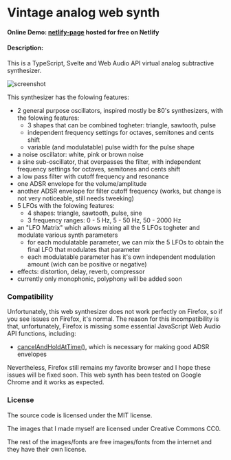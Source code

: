 # Vintage analog web synth

#### Online Demo: [netlify-page](https://vintage-analog-web-synth.netlify.app/) hosted for free on Netlify
#### Description:
This is a TypeScript, Svelte and Web Audio API virtual analog subtractive synthesizer.

![screenshot](screenshots/screenshot-05.png)

This synthesizer has the folowing features:
* 2 general purpose oscillators, inspired mostly be 80's synthesizers, with the folowing features:
  * 3 shapes that can be combined togheter: triangle, sawtooth, pulse
  * independent frequency settings for octaves, semitones and cents shift
  * variable (and modulatable) pulse width for the pulse shape
* a noise oscillator: white, pink or brown noise
* a sine sub-oscillator, that overpasses the filter, with independent frequency settings for octaves, semitones and cents shift
* a low pass filter with cutoff frequency and resonance
* one ADSR envelope for the volume/amplitude
* another ADSR envelope for filter cutoff frequency (works, but change is not very noticeable, still needs tweeking)
* 5 LFOs with the folowing features:
  * 4 shapes: triangle, sawtooth, pulse, sine
  * 3 frequency ranges: 0 - 5 Hz, 5 - 50 Hz, 50 - 2000 Hz
* an "LFO Matrix" which allows mixing all the 5 LFOs togheter and modulate various synth parameters
  * for each modulatable parameter, we can mix the 5 LFOs to obtain the final LFO that modulates that parameter
  * each modulatable parameter has it's own independent modulation amount (wich can be positive or negative)
* effects: distortion, delay, reverb, compressor
* currently only monophonic, polyphony will be added soon

### Compatibility
Unfortunately, this web synthesizer does not work perfectly on Firefox, so if you see issues on Firefox, it's normal.
The reason for this incompatibility is that, unfortunately, Firefox is missing some essential JavaScript Web Audio API functions, including:
- [cancelAndHoldAtTime()](https://developer.mozilla.org/en-US/docs/Web/API/AudioParam/cancelAndHoldAtTime), which is necessary for making good ADSR envelopes

Nevertheless, Firefox still remains my favorite browser and I hope these issues will be fixed soon.
This web synth has been tested on Google Chrome and it works as expected.

### License
The source code is licensed under the MIT license.

The images that I made myself are licensed under Creative Commons CC0.

The rest of the images/fonts are free images/fonts from the internet and they have their own license. 